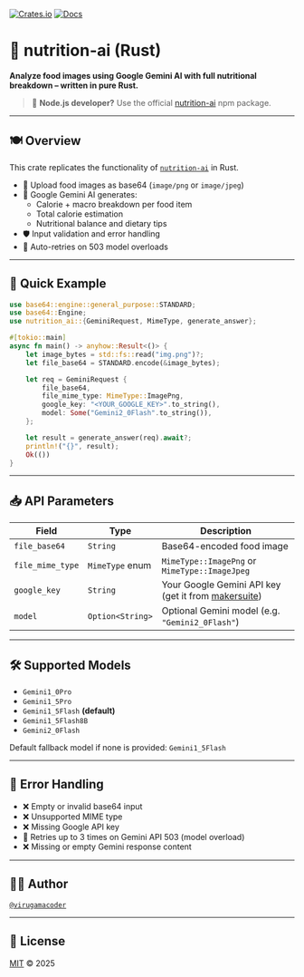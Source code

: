 [![Crates.io](https://img.shields.io/crates/v/nutrition-ai.svg)](https://crates.io/crates/nutrition-ai)
[![Docs](https://docs.rs/nutrition-ai/badge.svg)](https://docs.rs/nutrition-ai)


# 🧠 nutrition-ai (Rust)

**Analyze food images using Google Gemini AI with full nutritional breakdown – written in pure Rust.**

> 🔄 **Node.js developer?** Use the official [nutrition-ai](https://www.npmjs.com/package/nutrition-ai) npm package.

---

## 🍽️ Overview

This crate replicates the functionality of [`nutrition-ai`](https://www.npmjs.com/package/nutrition-ai) in Rust.

- 📸 Upload food images as base64 (`image/png` or `image/jpeg`)
- 🤖 Google Gemini AI generates:
  - Calorie + macro breakdown per food item
  - Total calorie estimation
  - Nutritional balance and dietary tips
- 🛡️ Input validation and error handling
- 🔁 Auto-retries on 503 model overloads

---

## 🚀 Quick Example

```rust
use base64::engine::general_purpose::STANDARD;
use base64::Engine;
use nutrition_ai::{GeminiRequest, MimeType, generate_answer};

#[tokio::main]
async fn main() -> anyhow::Result<()> {
    let image_bytes = std::fs::read("img.png")?;
    let file_base64 = STANDARD.encode(&image_bytes);

    let req = GeminiRequest {
        file_base64,
        file_mime_type: MimeType::ImagePng,
        google_key: "<YOUR_GOOGLE_KEY>".to_string(),
        model: Some("Gemini2_0Flash".to_string()),
    };

    let result = generate_answer(req).await?;
    println!("{}", result);
    Ok(())
}
````

---

## 📥 API Parameters

| Field            | Type             | Description                                                                          |
| ---------------- | ---------------- | ------------------------------------------------------------------------------------ |
| `file_base64`    | `String`         | Base64-encoded food image                                                            |
| `file_mime_type` | `MimeType` enum  | `MimeType::ImagePng` or `MimeType::ImageJpeg`                                        |
| `google_key`     | `String`         | Your Google Gemini API key (get it from [makersuite](https://makersuite.google.com)) |
| `model`          | `Option<String>` | Optional Gemini model (e.g. `"Gemini2_0Flash"`)                                      |

---

## 🛠️ Supported Models

* `Gemini1_0Pro`
* `Gemini1_5Pro`
* `Gemini1_5Flash` **(default)**
* `Gemini1_5Flash8B`
* `Gemini2_0Flash`

Default fallback model if none is provided: `Gemini1_5Flash`

---

## 🧪 Error Handling

* ❌ Empty or invalid base64 input
* ❌ Unsupported MIME type
* ❌ Missing Google API key
* 🔁 Retries up to 3 times on Gemini API 503 (model overload)
* ❌ Missing or empty Gemini response content

---

## 🧑‍💻 Author

[`@virugamacoder`](https://github.com/virugamacoder) 

---

## 📄 License

[MIT](./LICENSE) © 2025


